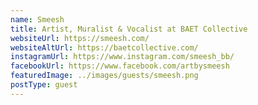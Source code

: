 ```yaml
---
name: Smeesh
title: Artist, Muralist & Vocalist at BAET Collective
websiteUrl: https://smeesh.com/
websiteAltUrl: https://baetcollective.com/
instagramUrl: https://www.instagram.com/smeesh_bb/
facebookUrl: https://www.facebook.com/artbysmeesh
featuredImage: ../images/guests/smeesh.png
postType: guest
---
```


